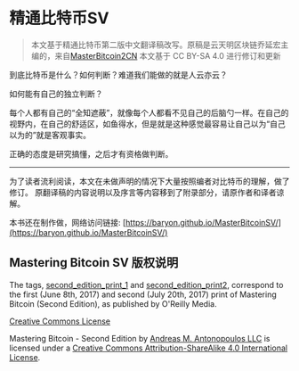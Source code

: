 # 精通比特币SV

> 本文基于精通比特币第二版中文翻译稿改写。原稿是云天明区块链乔延宏主编的，来自[MasterBitcoin2CN](https://github.com/tianmingyun/MasterBitcoin2CN) 本文基于 CC BY-SA 4.0 进行修订和更新

到底比特币是什么？如何判断？难道我们能做的就是人云亦云？

如何能有自己的独立判断？

每个人都有自己的“全知遮蔽”，就像每个人都看不见自己的后脑勺一样。在自己的视野内，在自己的舒适区，如鱼得水，但是就是这种感觉最容易让自己以为“自己以为的”就是客观事实。

正确的态度是研究搞懂，之后才有资格做判断。

---

为了读者流利阅读，本文在未做声明的情况下大量按照编者对比特币的理解，做了修订。
原翻译稿的内容说明以及序言等内容移到了附录部分，请原作者和译者谅解。



本书还在制作做，网络访问链接: [https://baryon.github.io/MasterBitcoinSV/](https://baryon.github.io/MasterBitcoinSV/)



## Mastering Bitcoin SV 版权说明

The tags, [second_edition_print_1](https://github.com/bitcoinbook/bitcoinbook/releases/tag/second_edition_print_1) and [second_edition_print2](https://github.com/bitcoinbook/bitcoinbook/releases/tag/second_edition_print2), correspond to the first (June 8th, 2017) and second (July 20th, 2017) print of Mastering Bitcoin (Second Edition), as published by O'Reilly Media.

[Creative Commons License](http://creativecommons.org/licenses/by-sa/4.0/)

Mastering Bitcoin - Second Edition by [Andreas M. Antonopoulos LLC](https://antonopoulos.com/) is licensed under a [Creative Commons Attribution-ShareAlike 4.0 International License](http://creativecommons.org/licenses/by-sa/4.0/).
